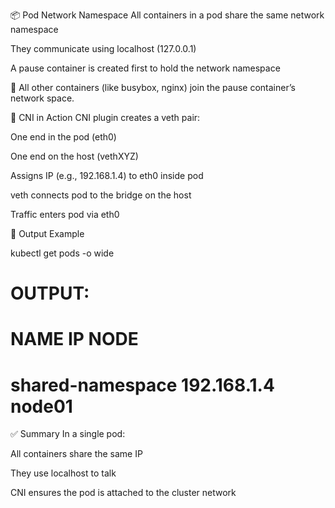 📦 Pod Network Namespace
All containers in a pod share the same network namespace

They communicate using localhost (127.0.0.1)

A pause container is created first to hold the network namespace

🧠 All other containers (like busybox, nginx) join the pause container’s network space.

🔌 CNI in Action
CNI plugin creates a veth pair:

One end in the pod (eth0)

One end on the host (vethXYZ)

Assigns IP (e.g., 192.168.1.4) to eth0 inside pod

veth connects pod to the bridge on the host

Traffic enters pod via eth0

🧪 Output Example

kubectl get pods -o wide
# OUTPUT:
# NAME                IP              NODE
# shared-namespace    192.168.1.4     node01

✅ Summary
In a single pod:

All containers share the same IP

They use localhost to talk

CNI ensures the pod is attached to the cluster network